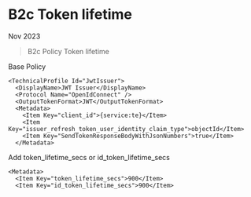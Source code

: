 # B2c Token lifetime

Nov 2023

> B2c Policy Token lifetime

Base Policy 
```
<TechnicalProfile Id="JwtIssuer">
  <DisplayName>JWT Issuer</DisplayName>
  <Protocol Name="OpenIdConnect" />
  <OutputTokenFormat>JWT</OutputTokenFormat>
  <Metadata>
    <Item Key="client_id">{service:te}</Item>
    <Item Key="issuer_refresh_token_user_identity_claim_type">objectId</Item>
    <Item Key="SendTokenResponseBodyWithJsonNumbers">true</Item>
  </Metadata>
```

Add token_lifetime_secs or id_token_lifetime_secs
```
<Metadata>
  <Item Key="token_lifetime_secs">900</Item>
  <Item Key="id_token_lifetime_secs">900</Item>

```